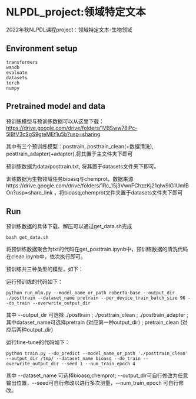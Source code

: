 # NLPDL_project:领域特定文本

2022年秋NLPDL课程project：领域特定文本-生物领域

## Environment setup

```
transformers
wandb
evaluate
datasets
torch
numpy
```

## Pretrained model and data

预训练模型与预训练数据可以从这里下载：https://drive.google.com/drive/folders/1VBSww78iPc-5lBfV3cSgS9gteMEf1u5b?usp=sharing

其中有三个预训练模型：posttrain, posttrain_clean(+数据清洗), posttrain_adapter(+adapter),将其置于主文件夹下即可

预训练数据为data/posttrain.txt, 将其置于datasets文件夹下即可。

训练数据为生物领域任务bioasq与chemprot，数据来源https://drive.google.com/drive/folders/1Rc_15j3VwnFChzzKj21qIw9lG1UmlBOn?usp=share_link ，将bioasq,chemprot文件夹置于datasets文件夹下即可

## Run

预训练数据的具体下载、解压可以通过get_data.sh完成
```
bash get_data.sh
```

将预训练数据聚合为txt的代码在get_posttrain.ipynb中，预训练数据的清洗代码在clean.ipynb中，依次执行即可。

预训练共三种类型的模型，如下：

运行预训练的代码如下：
```
python run_mlm.py --model_name_or_path roberta-base --output_dir ./posttrain --dataset_name pretrain --per_device_train_batch_size 96 --do_train --overwrite_output_dir
```

其中 --output_dir 可选择 ./posttrain ; ./posttrain_clean ;  ./posttrain_adapter ; 其中dataset_name可选择pretrain (对应第一种output_dir) ; pretrain_clean (对应后两种output_dir)


运行fine-tune的代码如下：
```
python train.py --do_predict --model_name_or_path './posttrain_clean' --output_dir /tmp/ --dataset_name bioasq --do_train --overwrite_output_dir --seed 1 --num_train_epoch 4 
```
其中 --dataset_name 可选择bioasq,chemprot; --output_dir可自行修改为任意输出位置，--seed可自行修改以进行多次测量，--num_train_epoch 可自行修改。


